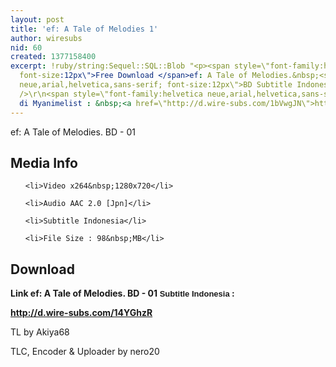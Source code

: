 ```yaml
---
layout: post
title: 'ef: A Tale of Melodies 1'
author: wiresubs
nid: 60
created: 1377158400
excerpt: !ruby/string:Sequel::SQL::Blob "<p><span style=\"font-family:helvetica neue,arial,helvetica,sans-serif;
  font-size:12px\">Free Download </span>ef: A Tale of Melodies.&nbsp;<span style=\"font-family:helvetica
  neue,arial,helvetica,sans-serif; font-size:12px\">BD Subtitle Indonesia.</span><br
  />\r\n<span style=\"font-family:helvetica neue,arial,helvetica,sans-serif; font-size:12px\">Preview
  di Myanimelist : &nbsp;<a href=\"http://d.wire-subs.com/1bVwgJN\">http://d.wire-subs.com/1bVwgJN</a></span></p>"
---
```

<p class="rtecenter">ef: A Tale of Melodies. BD - 01</p>

<h2>Media Info</h2>

<ul>
	<li>Video x264&nbsp;1280x720</li>
	<li>Audio AAC 2.0 [Jpn]</li>
	<li>Subtitle Indonesia</li>
	<li>File Size : 98&nbsp;MB</li>
</ul>

<h2>Download</h2>

<p><strong>Link&nbsp;ef: A Tale of Melodies. BD - 01</strong><strong><span style="background-color:rgb(255, 255, 255); font-family:sans-serif,arial,verdana,trebuchet ms; font-size:13px">&nbsp;Subtitle Indonesia</span><strong>&nbsp;:&nbsp;<br />
<a href="http://d.wire-subs.com/14YGhzR">http://d.wire-subs.com/14YGhzR</a></strong></strong></p>

<p>TL&nbsp;by Akiya68<br />
TLC,&nbsp;Encoder &amp;&nbsp;Uploader by nero20</p>
